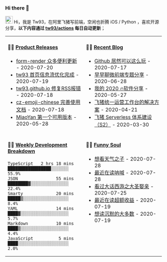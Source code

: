 ### Hi there 👋

<!--
**zhangdanan/zhangdanan** is a ✨ _special_ ✨ repository because its `README.md` (this file) appears on your GitHub profile.

Here are some ideas to get you started:

- 🔭 I’m currently working on ...
- 🌱 I’m currently learning ...
- 👯 I’m looking to collaborate on ...
- 🤔 I’m looking for help with ...
- 💬 Ask me about ...
- 📫 How to reach me: ...
- 😄 Pronouns: ...
- ⚡ Fun fact: ...
-->
<img src='https://qpluspicture.oss-cn-beijing.aliyuncs.com/6LjjQA/Hi.gif' alt='Hi' width="24"/> Hi，我是 Tw93，在阿里飞猪写前端，空闲也折腾 iOS / Python ，喜欢开源分享，**以下内容通过 <a href="https://github.com/tw93/tw93/actions" target="_blank">tw93/actions</a> 每日自动更新**；

<table>
<tr>
<td valign="top" width="50%">

#### 🏋️‍♀️ <a href="https://github.com/tw93/tw93/blob/main/releases.md" target="_blank">Product Releases</a>

<!-- recent_releases starts -->
* <a href='https://github.com/alibaba/form-render/releases/tag/v0.6.0' target='_blank'>form-render 众多便利更新</a> - 2020-07-20
* <a href='https://github.com/tw93/tw93/releases/tag/V1.0' target='_blank'>tw93 首页信息流优化完成</a> - 2020-07-19
* <a href='https://github.com/tw93/tw93.github.io/releases/tag/V0.1' target='_blank'>tw93.github.io 修复RSS报错</a> - 2020-07-18
* <a href='https://github.com/tw93/cz-emoji-chinese/releases/tag/V0.2.1' target='_blank'>cz-emoji-chinese 完善使用文档</a> - 2020-07-18
* <a href='https://github.com/tw93/MiaoYan/releases/tag/V0.1' target='_blank'>MiaoYan 第一个可用版本</a> - 2020-05-28
<!-- recent_releases ends -->

</td>
<td valign="top" width="50%">

#### 🤹‍♀️ <a href="https://tw93.github.io/" target="_blank">Recent Blog</a>

<!-- blog starts -->
* <a href='https://tw93.github.io/2020-07-17/markdown.html' target='_blank'>Github 居然可以这么玩</a> - 2020-07-17
* <a href='https://tw93.github.io/2020-06-28/zaozaoliao.html' target='_blank'>早早聊微前端专题分享</a> - 2020-06-28
* <a href='https://tw93.github.io/2020-05-27/good-app.html' target='_blank'>我的 2020 🔥软件分享</a> - 2020-05-27
* <a href='https://tw93.github.io/2020-04-21/one.html' target='_blank'>飞猪统一运营工作台的解决方案</a> - 2020-04-21
* <a href='https://tw93.github.io/2020-03-30/serverless-two.html' target='_blank'>飞猪 Serverless 体系建设（S2）</a> - 2020-03-30
<!-- blog ends -->

</td>
</tr>
<tr>
<td valign="top" width="50%">

#### 🏊‍♂️ <a href="https://gist.github.com/tw93/7854aac61f991ef4e7ae7b8440e4fdc6" target="_blank">Weekly Development Breakdown</a>

<!-- code_time starts -->

```text
TypeScript   2 hrs 18 mins  █████████████████░░░░░░░  55.9%
JSON               55 mins  ████████▓░░░░░░░░░░░░░░░  22.4%
Smarty             20 mins  █████▒░░░░░░░░░░░░░░░░░░   8.4%
YAML               14 mins  ████▓░░░░░░░░░░░░░░░░░░░   5.7%
Markdown           10 mins  ████▒░░░░░░░░░░░░░░░░░░░   4.4%
JavaScript          5 mins  ████░░░░░░░░░░░░░░░░░░░░   2.0%
```

<!-- code_time ends -->

</td>
<td valign="top" width="50%">

#### 🤾‍♂️ <a href="https://www.douban.com/people/tangwei93/" target="_blank">Funny Soul</a>

<!-- douban starts -->
* <a href='http://movie.douban.com/subject/30402296/' target='_blank'>想看天气之子</a> - 2020-07-28
* <a href='https://book.douban.com/subject/1449351/' target='_blank'>最近在读呐喊</a> - 2020-07-28
* <a href='http://movie.douban.com/subject/1292213/' target='_blank'>看过大话西游之大圣娶亲</a> - 2020-07-25
* <a href='https://book.douban.com/subject/26794026/' target='_blank'>最近在读超额收益</a> - 2020-07-19
* <a href='https://book.douban.com/subject/1054685/' target='_blank'>想读沉默的大多数</a> - 2020-07-19
<!-- douban ends -->

</td>
  </tr>
  </table>

